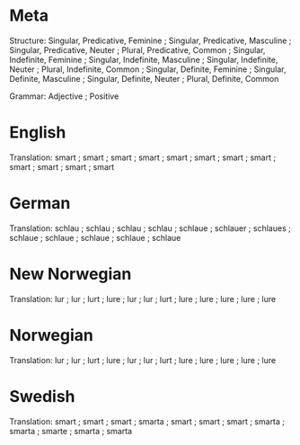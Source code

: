 Meta
====

Structure: Singular, Predicative, Feminine ; Singular, Predicative, Masculine ; Singular, Predicative, Neuter ; Plural, Predicative, Common ;
           Singular, Indefinite, Feminine  ; Singular, Indefinite, Masculine  ; Singular, Indefinite, Neuter  ; Plural, Indefinite, Common  ;
           Singular, Definite, Feminine    ; Singular, Definite, Masculine    ; Singular, Definite, Neuter    ; Plural, Definite, Common

Grammar:   Adjective ; Positive



English
=======

Translation: smart ; smart ; smart ; smart ;
             smart ; smart ; smart ; smart ;
             smart ; smart ; smart ; smart



German
======

Translation: schlau  ; schlau   ; schlau   ; schlau  ;
             schlaue ; schlauer ; schlaues ; schlaue ;
             schlaue ; schlaue  ; schlaue  ; schlaue



New Norwegian
=============

Translation: lur  ; lur  ; lurt ; lure ;
             lur  ; lur  ; lurt ; lure ;
             lure ; lure ; lure ; lure



Norwegian
=========

Translation: lur  ; lur  ; lurt ; lure ;
             lur  ; lur  ; lurt ; lure ;
             lure ; lure ; lure ; lure



Swedish
=======

Translation: smart  ; smart  ; smart  ; smarta ;
             smart  ; smart  ; smart  ; smarta ;
             smarta ; smarte ; smarta ; smarta
